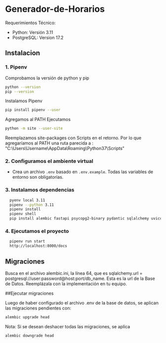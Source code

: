 # Generador-de-Horarios

Requerimientos Técnico:
* Python: Versión 3.11
* PostgreSQL: Version 17.2

## Instalacion

### 1. Pipenv
Comprobamos la versión de python y pip
```bash
python --version
pip --version
```
Instalamos Pipenv
```bash
pip install pipenv --user
```
Agregamos al PATH
Ejecutamos
```bash
python -m site --user-site
```
Reemplazamos site-packages con Scripts en el retorno. Por lo que agregaríamos al PATH una ruta parecida a : "C:\Users\Username\AppData\Roaming\Python37\Scripts"

### 2. Configuramos el ambiente virtual
- Crea un archivo `.env` basado en `.env.example`. Todas las variables de entorno son obligatorias.

### 3. Instalamos dependencias
```bash
  pyenv local 3.11
  pipenv --python 3.11
  pipenv install
  pipenv shell
  pip install alembic fastapi psycopg2-binary pydantic sqlalchemy uvicorn
```
### 4. Ejecutamos el proyecto
```bash
  pipenv run start 
  http://localhost:8000/docs
```

## Migraciones
Busca en el archivo alembic.ini, la línea 64, que es sqlalchemy.url = postgresql://user:password@host:port/db_name. Esta es la url de la Base de Datos. Reemplázala con la implementación en tu equipo.

##Ejecutar migraciones

Luego de haber configurado el archivo .env de la base de datos,  se aplican las migraciones 
pendientes con:
```bash
alembic upgrade head
```
Nota: Si se desean deshacer todas las migraciones, se aplica 
```bash
alembic downgrade head
```

